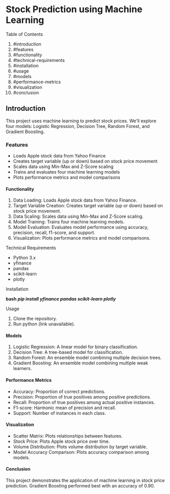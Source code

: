 # Stock Prediction using Machine Learning


Table of Contents

1. #introduction
2. #features
3. #functionality
4. #technical-requirements
5. #installation
6. #usage
7. #models
8. #performance-metrics
9. #visualization
10. #conclusion


## Introduction


This project uses machine learning to predict stock prices. We'll explore four models: Logistic Regression, Decision Tree, Random Forest, and Gradient Boosting.


### Features


- Loads Apple stock data from Yahoo Finance
- Creates target variable (up or down) based on stock price movement
- Scales data using Min-Max and Z-Score scaling
- Trains and evaluates four machine learning models
- Plots performance metrics and model comparisons


#### Functionality


1. Data Loading: Loads Apple stock data from Yahoo Finance.
2. Target Variable Creation: Creates target variable (up or down) based on stock price movement.
3. Data Scaling: Scales data using Min-Max and Z-Score scaling.
4. Model Training: Trains four machine learning models.
5. Model Evaluation: Evaluates model performance using accuracy, precision, recall, f1-score, and support.
6. Visualization: Plots performance metrics and model comparisons.


Technical Requirements


- Python 3.x
- yfinance
- pandas
- scikit-learn
- plotly


Installation



**bash**
***pip install yfinance pandas scikit-learn plotly***



Usage


1. Clone the repository.
2. Run python (link unavailable).


#### Models


1. Logistic Regression: A linear model for binary classification.
2. Decision Tree: A tree-based model for classification.
3. Random Forest: An ensemble model combining multiple decision trees.
4. Gradient Boosting: An ensemble model combining multiple weak learners.


#### Performance Metrics


- Accuracy: Proportion of correct predictions.
- Precision: Proportion of true positives among positive predictions.
- Recall: Proportion of true positives among actual positive instances.
- F1-score: Harmonic mean of precision and recall.
- Support: Number of instances in each class.


#### Visualization


- Scatter Matrix: Plots relationships between features.
- Stock Price: Plots Apple stock price over time.
- Volume Distribution: Plots volume distribution by target variable.
- Model Accuracy Comparison: Plots accuracy comparison among models.


#### Conclusion

This project demonstrates the application of machine learning in stock price prediction. Gradient Boosting performed best with an accuracy of 0.90.
